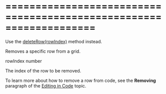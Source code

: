 <!--**
/*-------------------------------------------
    Auto-generated file. Do not modify.
-------------------------------------------

**-->
<!--dep--><!--/dep-->
===================================================================
===================================================================

<!--deprecated-->
Use the [deleteRow(rowIndex)](/Documentation/ApiReference/UI_Widgets/dxDataGrid/Methods/#deleteRowrowIndex) method instead.
<!--/deprecated--><!--shortDescription-->
Removes a specific row from a grid.
<!--/shortDescription-->

<!--paramName1-->rowIndex<!--/paramName1-->
<!--paramType1-->number<!--/paramType1-->
<!--paramDescription1-->
The index of the row to be removed.
<!--/paramDescription1-->

<!--fullDescription-->
To learn more about how to remove a row from code, see the **Removing** paragraph of the [Editing in Code](/Documentation/Guide/Widgets/DataGrid/Data_Editing/#Editing_in_Code) topic.
<!--/fullDescription-->